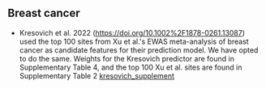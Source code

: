 ## Breast cancer

* Kresovich et al. 2022 (https://doi.org/10.1002%2F1878-0261.13087) used the top 100 sites from Xu et al.'s EWAS meta-analysis of breast cancer as candidate features for their prediction model. We have opted to do the same. Weights for the Kresovich predictor are found in Supplementary Table 4, and the top 100 Xu et al. sites are found in Supplementary Table 2 [kresovich_supplement](sources/kresovich_supplement)
